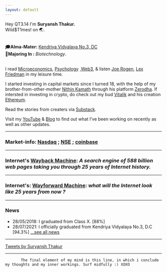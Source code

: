 ```yaml
---
layout: default
---
```


   Hey QT3.14  I'm **Suryansh Thakur.** 
  <br> Wild$T1mes! on 🌏.

<br>**🎓Alma-Mater:** [Kendriya Vidyalaya No.3, DC](https://no3delhicantt.kvs.ac.in/)
<br> **📓Majoring In :**  _Biotechnology_.

<br>I read [Microeconomics](https://www.youtube.com/playlist?list=PLFNFJbo2hfBGRTCMuroZGykNzacwmAH2L), [Psychology](https://www.youtube.com/playlist?list=PL44ABC9278E2EE706) ,[Web3](https://www.youtube.com/playlist?list=PLxVihxZC42nF_MCN9PTvZMIifRjx9cZ2J), & listen [Joe Rogen](https://www.joerogan.com/), [Lex Friedman](https://lexfridman.com/) in my leisure time.

I started investing in capital markets since I turned 18, with the help of my brother-from-other-mother [Nithin Kamath](https://nithinkamath.me/) through his platform [Zerodha](https://zerodha.com/). If intersted in investing in crypto, do check out my bud [Vitalik](https://vitalik.ca/) and his creation [Ethereum](https://ethereum.org/en/).

Read the stories from creaters via [Substack](https://srterm.github.io/srt/substackhtml).

Visit my [YouTube](https://www.youtube.com/channel/UCQqa01aV7uGL68uYpo2kVkg) & [Blog](https://srterm.github.io/srt/blog.html) to find out what I’ve been working on recently as well as other updates.

* * * * * *
 
###  **Market-info:** [Nasdaq](https://www.nasdaq.com/market-activity/stocks) ; [NSE](https://www1.nseindia.com/live_market/dynaContent/live_watch/equities_stock_watch.htm) ; [coinbase](https://www.coinbase.com/price)

* * * * * *

###  **Internet's** [Wayback Machine](https://web.archive.org/): _A search engine of 588 billion web pages taking you through 25 years of Internet history._

* * * * * *

###  **Internet's:** [Wayforward Machine](https://wayforward.archive.org/): _what will the Internet look like 25 years from now ?_

* * * * * *

### News

* 28/05/2018: I graduated from Class X. [88%]
* 28/07/2021: I officially graduated from Kendriya Vidyalaya No.3, D.C [94.3%]
  […see all news](./news)

* * * * * *

<a class="twitter-timeline" data-width="650" data-height="450" data-theme="dark" href="https://twitter.com/alphabreacher?ref_src=twsrc%5Etfw">Tweets by Suryansh Thakur</a> <script async src="https://platform.twitter.com/widgets.js" charset="utf-8"></script>


<!--
### Vision
![vision](https://user-images.githubusercontent.com/82106805/137462176-895ef62f-a0b7-437e-b9fc-b6ba72ec581b.png)-->

* * * * * *
<!--![lifeforce](https://user-images.githubusercontent.com/82106805/137462014-03e5b387-d6a2-44b4-b4f9-241a63353d6d.png)-->

          
           The final element of my mind is this line, in which i conclude my thoughts and my inner workings. Surf midfully :) XOXO
           
           
           
           
           
           
           
           
           

   <script async src="https://cse.google.com/cse.js?cx=f200debcef740e85c"></script>
   <div class="gcse-search"></div>
 
                                                 
